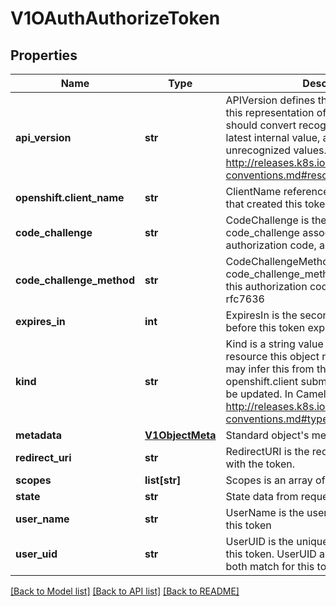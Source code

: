 # V1OAuthAuthorizeToken

## Properties
Name | Type | Description | Notes
------------ | ------------- | ------------- | -------------
**api_version** | **str** | APIVersion defines the versioned schema of this representation of an object. Servers should convert recognized schemas to the latest internal value, and may reject unrecognized values. More info: http://releases.k8s.io/HEAD/docs/devel/api-conventions.md#resources | [optional] 
**openshift.client_name** | **str** | ClientName references the openshift.client that created this token. | [optional] 
**code_challenge** | **str** | CodeChallenge is the optional code_challenge associated with this authorization code, as described in rfc7636 | [optional] 
**code_challenge_method** | **str** | CodeChallengeMethod is the optional code_challenge_method associated with this authorization code, as described in rfc7636 | [optional] 
**expires_in** | **int** | ExpiresIn is the seconds from CreationTime before this token expires. | [optional] 
**kind** | **str** | Kind is a string value representing the REST resource this object represents. Servers may infer this from the endpoint the openshift.client submits requests to. Cannot be updated. In CamelCase. More info: http://releases.k8s.io/HEAD/docs/devel/api-conventions.md#types-kinds | [optional] 
**metadata** | [**V1ObjectMeta**](V1ObjectMeta.md) | Standard object&#39;s metadata. | [optional] 
**redirect_uri** | **str** | RedirectURI is the redirection associated with the token. | [optional] 
**scopes** | **list[str]** | Scopes is an array of the requested scopes. | [optional] 
**state** | **str** | State data from request | [optional] 
**user_name** | **str** | UserName is the user name associated with this token | [optional] 
**user_uid** | **str** | UserUID is the unique UID associated with this token. UserUID and UserName must both match for this token to be valid. | [optional] 

[[Back to Model list]](../README.md#documentation-for-models) [[Back to API list]](../README.md#documentation-for-api-endpoints) [[Back to README]](../README.md)


